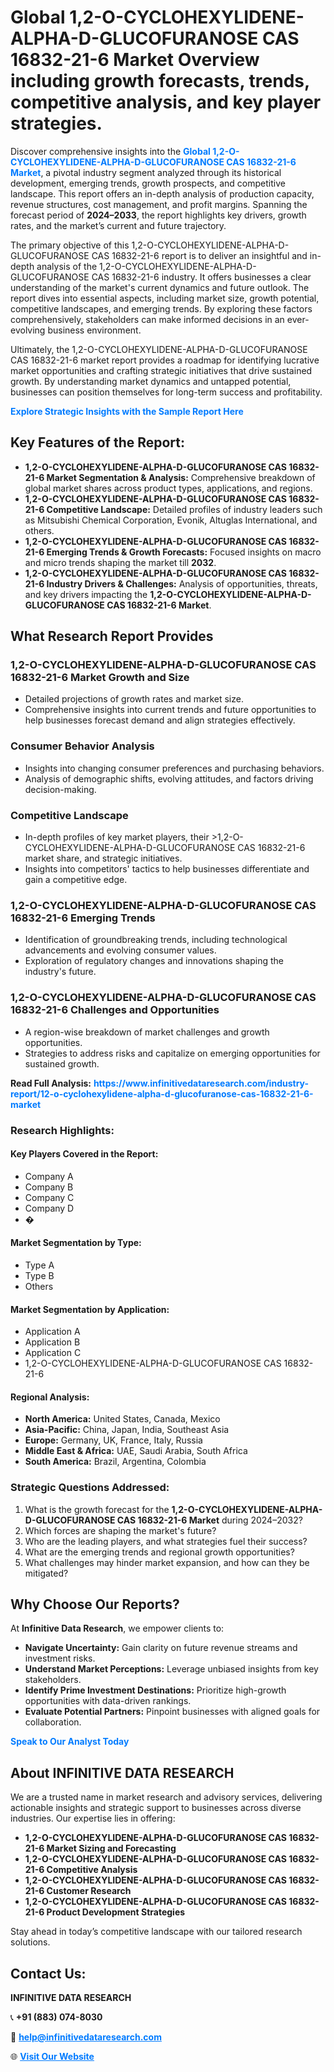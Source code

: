 <h1>Global 1,2-O-CYCLOHEXYLIDENE-ALPHA-D-GLUCOFURANOSE CAS 16832-21-6 Market Overview including growth forecasts, trends, competitive analysis, and key player strategies.</h1>
<p>
Discover comprehensive insights into the 
<a href="https://www.infinitivedataresearch.com/industry-report/12-o-cyclohexylidene-alpha-d-glucofuranose-cas-16832-21-6-market" rel="dofollow" style="color: #007BFF; text-decoration: none;"><strong>Global 1,2-O-CYCLOHEXYLIDENE-ALPHA-D-GLUCOFURANOSE CAS 16832-21-6 Market</strong></a>, a pivotal industry segment analyzed through its historical development, emerging trends, growth prospects, and competitive landscape. This report offers an in-depth analysis of production capacity, revenue structures, cost management, and profit margins. Spanning the forecast period of <strong>2024–2033</strong>, the report highlights key drivers, growth rates, and the market’s current and future trajectory.
</p>
<p>
The primary objective of this 1,2-O-CYCLOHEXYLIDENE-ALPHA-D-GLUCOFURANOSE CAS 16832-21-6 report is to deliver an insightful and in-depth analysis of the 1,2-O-CYCLOHEXYLIDENE-ALPHA-D-GLUCOFURANOSE CAS 16832-21-6 industry. It offers businesses a clear understanding of the market's current dynamics and future outlook. The report dives into essential aspects, including market size, growth potential, competitive landscapes, and emerging trends. By exploring these factors comprehensively, stakeholders can make informed decisions in an ever-evolving business environment.
</p>
<p>
Ultimately, the 1,2-O-CYCLOHEXYLIDENE-ALPHA-D-GLUCOFURANOSE CAS 16832-21-6 market report provides a roadmap for identifying lucrative market opportunities and crafting strategic initiatives that drive sustained growth. By understanding market dynamics and untapped potential, businesses can position themselves for long-term success and profitability.
</p>
<p>
<a href="https://www.infinitivedataresearch.com/request-sample/reportId=112461" style="color: #007BFF; text-decoration: none;"><strong>Explore Strategic Insights with the Sample Report Here</strong></a>
</p>

<h2>Key Features of the Report:</h2>
<ul>
<li><strong>1,2-O-CYCLOHEXYLIDENE-ALPHA-D-GLUCOFURANOSE CAS 16832-21-6 Market Segmentation & Analysis:</strong> Comprehensive breakdown of global market shares across product types, applications, and regions.</li>
<li><strong>1,2-O-CYCLOHEXYLIDENE-ALPHA-D-GLUCOFURANOSE CAS 16832-21-6 Competitive Landscape:</strong> Detailed profiles of industry leaders such as Mitsubishi Chemical Corporation, Evonik, Altuglas International, and others.</li>
<li><strong>1,2-O-CYCLOHEXYLIDENE-ALPHA-D-GLUCOFURANOSE CAS 16832-21-6 Emerging Trends & Growth Forecasts:</strong> Focused insights on macro and micro trends shaping the market till <strong>2032</strong>.</li>
<li><strong>1,2-O-CYCLOHEXYLIDENE-ALPHA-D-GLUCOFURANOSE CAS 16832-21-6 Industry Drivers & Challenges:</strong> Analysis of opportunities, threats, and key drivers impacting the <strong>1,2-O-CYCLOHEXYLIDENE-ALPHA-D-GLUCOFURANOSE CAS 16832-21-6 Market</strong>.</li>
</ul>

<h2>What Research Report Provides</h2>
<h3>1,2-O-CYCLOHEXYLIDENE-ALPHA-D-GLUCOFURANOSE CAS 16832-21-6 Market Growth and Size</h3>
<ul>
<li>Detailed projections of growth rates and market size.</li>
<li>Comprehensive insights into current trends and future opportunities to help businesses forecast demand and align strategies effectively.</li>
</ul>

<h3>Consumer Behavior Analysis</h3>
<ul>
<li>Insights into changing consumer preferences and purchasing behaviors.</li>
<li>Analysis of demographic shifts, evolving attitudes, and factors driving decision-making.</li>
</ul>

<h3>Competitive Landscape</h3>
<ul>
<li>In-depth profiles of key market players, their >1,2-O-CYCLOHEXYLIDENE-ALPHA-D-GLUCOFURANOSE CAS 16832-21-6 market share, and strategic initiatives.</li>
<li>Insights into competitors' tactics to help businesses differentiate and gain a competitive edge.</li>
</ul>

<h3>1,2-O-CYCLOHEXYLIDENE-ALPHA-D-GLUCOFURANOSE CAS 16832-21-6 Emerging Trends</h3>
<ul>
<li>Identification of groundbreaking trends, including technological advancements and evolving consumer values.</li>
<li>Exploration of regulatory changes and innovations shaping the industry's future.</li>
</ul>

<h3>1,2-O-CYCLOHEXYLIDENE-ALPHA-D-GLUCOFURANOSE CAS 16832-21-6 Challenges and Opportunities</h3>
<ul>
<li>A region-wise breakdown of market challenges and growth opportunities.</li>
<li>Strategies to address risks and capitalize on emerging opportunities for sustained growth.</li>
</ul>
<p><strong>Read Full Analysis:</strong> <a href="https://www.infinitivedataresearch.com/industry-report/12-o-cyclohexylidene-alpha-d-glucofuranose-cas-16832-21-6-market" rel="dofollow" style="color: #007BFF; text-decoration: none;"><strong>https://www.infinitivedataresearch.com/industry-report/12-o-cyclohexylidene-alpha-d-glucofuranose-cas-16832-21-6-market</strong></a></p>
<h3>Research Highlights:</h3>
<h4>Key Players Covered in the Report:</h4>
<ul><li>Company A</li><li>Company B</li><li>Company C</li><li>Company D</li><li>�</li></ul>
<h4>Market Segmentation by Type:</h4>
<ul><li>Type A</li><li>Type B</li><li>Others</li></ul>
<h4>Market Segmentation by Application:</h4>
<ul><li>Application A</li><li>Application B</li><li>Application C</li><li>1,2-O-CYCLOHEXYLIDENE-ALPHA-D-GLUCOFURANOSE CAS 16832-21-6</li></ul>

<h4>Regional Analysis:</h4>
<ul>
<li><strong>North America:</strong> United States, Canada, Mexico</li>
<li><strong>Asia-Pacific:</strong> China, Japan, India, Southeast Asia</li>
<li><strong>Europe:</strong> Germany, UK, France, Italy, Russia</li>
<li><strong>Middle East & Africa:</strong> UAE, Saudi Arabia, South Africa</li>
<li><strong>South America:</strong> Brazil, Argentina, Colombia</li>
</ul>

<h3>Strategic Questions Addressed:</h3>
<ol>
<li>What is the growth forecast for the <strong>1,2-O-CYCLOHEXYLIDENE-ALPHA-D-GLUCOFURANOSE CAS 16832-21-6 Market</strong> during 2024–2032?</li>
<li>Which forces are shaping the market's future?</li>
<li>Who are the leading players, and what strategies fuel their success?</li>
<li>What are the emerging trends and regional growth opportunities?</li>
<li>What challenges may hinder market expansion, and how can they be mitigated?</li>
</ol>

<h2>Why Choose Our Reports?</h2>
<p>At <strong>Infinitive Data Research</strong>, we empower clients to:</p>
<ul>
<li><strong>Navigate Uncertainty:</strong> Gain clarity on future revenue streams and investment risks.</li>
<li><strong>Understand Market Perceptions:</strong> Leverage unbiased insights from key stakeholders.</li>
<li><strong>Identify Prime Investment Destinations:</strong> Prioritize high-growth opportunities with data-driven rankings.</li>
<li><strong>Evaluate Potential Partners:</strong> Pinpoint businesses with aligned goals for collaboration.</li>
</ul>
<p><a href="https://www.infinitivedataresearch.com/industry-report/12-o-cyclohexylidene-alpha-d-glucofuranose-cas-16832-21-6-market" rel="dofollow" style="color: #007BFF; text-decoration: none;"><strong>Speak to Our Analyst Today</strong></a></p>

<h2>About INFINITIVE DATA RESEARCH</h2>
<p>We are a trusted name in market research and advisory services, delivering actionable insights and strategic support to businesses across diverse industries. Our expertise lies in offering:</p>
<ul>
<li><strong>1,2-O-CYCLOHEXYLIDENE-ALPHA-D-GLUCOFURANOSE CAS 16832-21-6 Market Sizing and Forecasting</strong></li>
<li><strong>1,2-O-CYCLOHEXYLIDENE-ALPHA-D-GLUCOFURANOSE CAS 16832-21-6 Competitive Analysis</strong></li>
<li><strong>1,2-O-CYCLOHEXYLIDENE-ALPHA-D-GLUCOFURANOSE CAS 16832-21-6 Customer Research</strong></li>
<li><strong>1,2-O-CYCLOHEXYLIDENE-ALPHA-D-GLUCOFURANOSE CAS 16832-21-6 Product Development Strategies</strong></li>
</ul>
<p>Stay ahead in today’s competitive landscape with our tailored research solutions.</p>

<h2>Contact Us:</h2>
<p><strong>INFINITIVE DATA RESEARCH</strong></p>
<p>📞 <strong>+91 (883) 074-8030</strong></p>
<p>📧 <strong><a href="mailto:help@infinitivedataresearch.com" style="color: #007BFF;">help@infinitivedataresearch.com</a></strong></p>
<p>🌐 <strong><a href="https://www.infinitivedataresearch.com" rel="dofollow" style="color: #007BFF;">Visit Our Website</a></strong></p>